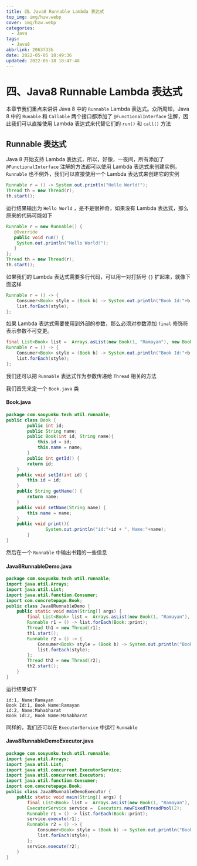 ```yaml
---
title: 四、Java8 Runnable Lambda 表达式
top_img: img/hzw.webp
cover: img/hzw.webp
categories:
  - Java
tags:
  - Java8
abbrlink: 2063f33b
date: 2022-05-05 18:49:36
updated: 2022-05-18 18:47:48
---
```


# 四、Java8 Runnable Lambda 表达式

本章节我们重点来讲讲 Java 8 中的 `Runnable` Lambda 表达式。众所周知，Java 8 中的 `Runable` 和 `Callable` 两个接口都添加了 `@FunctionalInterface` 注解，因此我们可以直接使用 Lambda 表达式来代替它们的 `run()` 和 `call()` 方法

## Runnable 表达式

Java 8 开始支持 Lambda 表达式，所以，好像，一夜间，所有添加了 `@FunctionalInterface` 注解的方法都可以使用 Lambda 表达式来创建实例，`Runnable` 也不例外，我们可以直接使用一个 Lambda 表达式来创建它的实例

```java
Runnable r = () -> System.out.println("Hello World!");
Thread th = new Thread(r);
th.start();
```

运行结果输出为 `Hello World` ，是不是很神奇，如果没有 Lambda 表达式，那么原来的代码可能如下

```java
Runnable r = new Runnable() {
   @Override
   public void run() {
    System.out.println("Hello World!");
   }
};
Thread th = new Thread(r);
th.start(); 
```

如果我们的 Lambda 表达式需要多行代码，可以用一对打括号 `{}` 扩起来，就像下面这样

```java
Runnable r = () -> {
    Consumer<Book> style = (Book b) -> System.out.println("Book Id:"+b.getId() + ", Book Name:"+b.getName());
    list.forEach(style);
};
```

如果 Lambda 表达式需要使用到外部的参数，那么必须对参数添加 `final` 修饰符表示参数不可变更。

```java
final List<Book> list =  Arrays.asList(new Book(1, "Ramayan"), new Book(2, "Mahabharat"));
Runnable r = () -> {
    Consumer<Book> style = (Book b) -> System.out.println("Book Id:"+b.getId() + ", Book Name:"+b.getName());
    list.forEach(style);
};
```

我们还可以把 `Runnable` 表达式作为参数传递给 `Thread` 相关的方法

我们首先来定一个 `Book.java` 类

#### Book.java

```java
package com.souyunku.tech.util.runnable;
public class Book {
        public int id;
        public String name;
        public Book(int id, String name){
            this.id = id;
            this.name = name;
        }
        public int getId() {
        return id;
    }
    public void setId(int id) {
        this.id = id;
    }
    public String getName() {
        return name;
    }
    public void setName(String name) {
        this.name = name;
    }
    public void print(){
               System.out.println("id:"+id + ", Name:"+name);
        }
} 
```

然后在一个 `Runnable` 中输出书籍的一些信息

#### Java8RunnableDemo.java

```java
package com.souyunku.tech.util.runnable;
import java.util.Arrays;
import java.util.List;
import java.util.function.Consumer;
import com.concretepage.Book;
public class Java8RunnableDemo {
    public static void main(String[] args) {
        final List<Book> list =  Arrays.asList(new Book(1, "Ramayan"), new Book(2, "Mahabharat"));
        Runnable r1 = () -> list.forEach(Book::print);
        Thread th1 = new Thread(r1);
        th1.start();
        Runnable r2 = () -> {
            Consumer<Book> style = (Book b) -> System.out.println("Book Id:"+b.getId() + ", Book Name:"+b.getName());
            list.forEach(style);
        };
        Thread th2 = new Thread(r2);
        th2.start();
    }
} 
```

运行结果如下

```
id:1, Name:Ramayan
Book Id:1, Book Name:Ramayan
id:2, Name:Mahabharat
Book Id:2, Book Name:Mahabharat
```

同样的，我们还可以在 `ExecutorService` 中运行 `Runnable`

#### Java8RunnableDemoExecutor.java

```java
package com.souyunku.tech.util.runnable;
import java.util.Arrays;
import java.util.List;
import java.util.concurrent.ExecutorService;
import java.util.concurrent.Executors;
import java.util.function.Consumer;
import com.concretepage.Book;
public class Java8RunnableDemoExecutor {
    public static void main(String[] args) {
        final List<Book> list =  Arrays.asList(new Book(1, "Ramayan"), new Book(2, "Mahabharat"));
        ExecutorService service =  Executors.newFixedThreadPool(2);
        Runnable r1 = () -> list.forEach(Book::print);
        service.execute(r1);
        Runnable r2 = () -> {
            Consumer<Book> style = (Book b) -> System.out.println("Book Id:"+b.getId() + ", Book Name:"+b.getName());
            list.forEach(style);
        };
        service.execute(r2);
    }
} 
```
